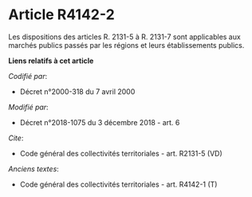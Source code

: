 # Article R4142-2

Les dispositions des articles R. 2131-5 à R. 2131-7 sont applicables aux marchés publics passés par les régions et leurs
établissements publics.

**Liens relatifs à cet article**

_Codifié par_:

  - Décret n°2000-318 du 7 avril 2000

_Modifié par_:

  - Décret n°2018-1075 du 3 décembre 2018 - art. 6

_Cite_:

  - Code général des collectivités territoriales - art. R2131-5 (VD)

_Anciens textes_:

  - Code général des collectivités territoriales - art. R4142-1 (T)
